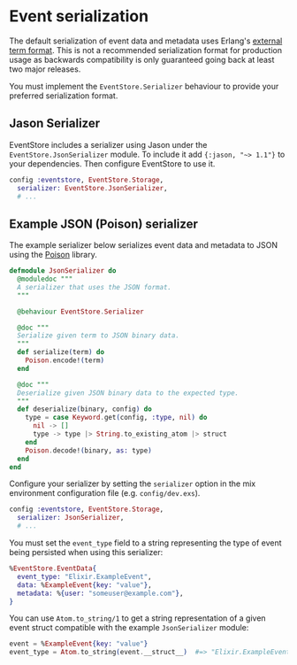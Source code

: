 # Event serialization

The default serialization of event data and metadata uses Erlang's [external term format](http://erlang.org/doc/apps/erts/erl_ext_dist.html). This is not a recommended serialization format for production usage as backwards compatibility is only guaranteed going back at least two major releases.

You must implement the `EventStore.Serializer` behaviour to provide your preferred serialization format.

## Jason Serializer
EventStore includes a serializer using Jason under the `EventStore.JsonSerializer` module. To include it add `{:jason, "~> 1.1"}` to your dependencies. Then configure EventStore to use it.

```elixir
config :eventstore, EventStore.Storage,
  serializer: EventStore.JsonSerializer,
  # ...
```

## Example JSON (Poison) serializer

The example serializer below serializes event data and metadata to JSON using the [Poison](https://github.com/devinus/poison) library.

```elixir
defmodule JsonSerializer do
  @moduledoc """
  A serializer that uses the JSON format.
  """

  @behaviour EventStore.Serializer

  @doc """
  Serialize given term to JSON binary data.
  """
  def serialize(term) do
    Poison.encode!(term)
  end

  @doc """
  Deserialize given JSON binary data to the expected type.
  """
  def deserialize(binary, config) do
    type = case Keyword.get(config, :type, nil) do
      nil -> []
      type -> type |> String.to_existing_atom |> struct
    end
    Poison.decode!(binary, as: type)
  end
end
```

Configure your serializer by setting the `serializer` option in the mix environment configuration file (e.g. `config/dev.exs`).

```elixir
config :eventstore, EventStore.Storage,
  serializer: JsonSerializer,
  # ...
```

You must set the `event_type` field to a string representing the type of event being persisted when using this serializer:

```elixir
%EventStore.EventData{
  event_type: "Elixir.ExampleEvent",
  data: %ExampleEvent{key: "value"},
  metadata: %{user: "someuser@example.com"},
}
```

You can use `Atom.to_string/1` to get a string representation of a given event struct compatible with the example `JsonSerializer` module:

```elixir
event = %ExampleEvent{key: "value"}
event_type = Atom.to_string(event.__struct__)  #=> "Elixir.ExampleEvent"
```
